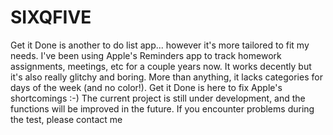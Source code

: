 # SIXQFIVE
Get it Done is another to do list app... however it's more tailored to fit my needs. I've been using Apple's Reminders app to track homework assignments, meetings, etc for a couple years now. It works decently but it's also really glitchy and boring. More than anything, it lacks categories for days of the week (and no color!). Get it Done is here to fix Apple's shortcomings :-) The current project is still under development, and the functions will be improved in the future. If you encounter problems during the test, please contact me
